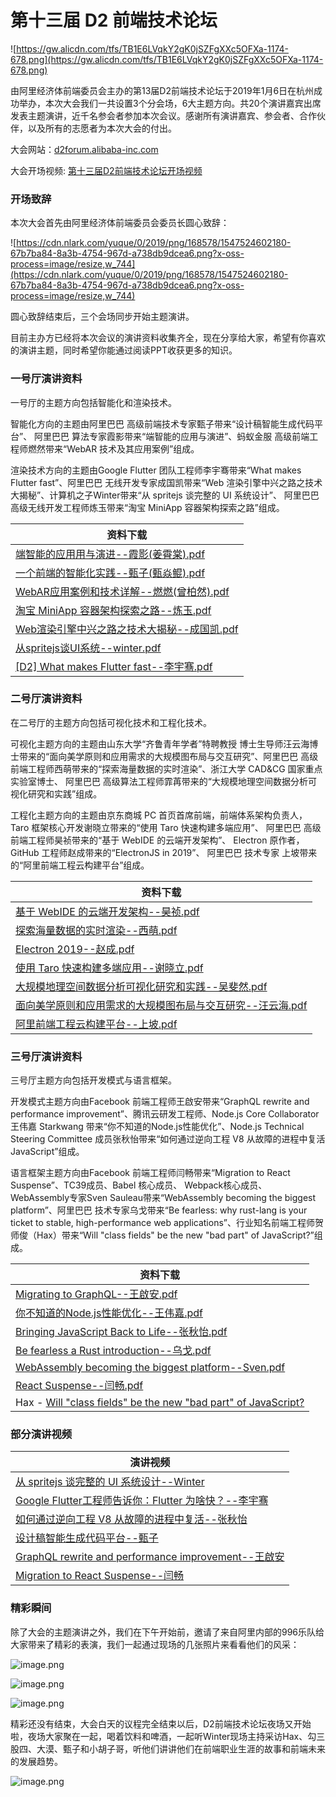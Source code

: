 # 第十三届 D2 前端技术论坛

![https://gw.alicdn.com/tfs/TB1E6LVqkY2gK0jSZFgXXc5OFXa-1174-678.png](https://gw.alicdn.com/tfs/TB1E6LVqkY2gK0jSZFgXXc5OFXa-1174-678.png)

由阿里经济体前端委员会主办的第13届D2前端技术论坛于2019年1月6日在杭州成功举办，本次大会我们一共设置3个分会场，6大主题方向。共20个演讲嘉宾出席发表主题演讲，近千名参会者参加本次会议。感谢所有演讲嘉宾、参会者、合作伙伴，以及所有的志愿者为本次大会的付出。

大会网站：[d2forum.alibaba-inc.com](http://d2forum.alibaba-inc.com/13#/index?_k=7lqawu)

大会开场视频: [第十三届D2前端技术论坛开场视频](https://v.youku.com/v_show/id_XNDQ2Njc1NjIyMA==.html?spm=a2h3j.8428770.3416059.1)

### 开场致辞

本次大会首先由阿里经济体前端委员会委员长圆心致辞：

![https://cdn.nlark.com/yuque/0/2019/png/168578/1547524602180-67b7ba84-8a3b-4754-967d-a738db9dcea6.png?x-oss-process=image/resize,w_744](https://cdn.nlark.com/yuque/0/2019/png/168578/1547524602180-67b7ba84-8a3b-4754-967d-a738db9dcea6.png?x-oss-process=image/resize,w_744)

圆心致辞结束后，三个会场同步开始主题演讲。

目前主办方已经将本次会议的演讲资料收集齐全，现在分享给大家，希望有你喜欢的演讲主题，同时希望你能通过阅读PPT收获更多的知识。

### 一号厅演讲资料

一号厅的主题方向包括智能化和渲染技术。

智能化方向的主题由阿里巴巴 高级前端技术专家甄子带来“设计稿智能生成代码平台”、 阿里巴巴 算法专家霞影带来“端智能的应用与演进”、蚂蚁金服 高级前端工程师燃然带来“WebAR 技术及其应用案例”组成。

渲染技术方向的主题由Google Flutter 团队工程师李宇骞带来“What makes Flutter fast”、阿里巴巴 无线开发专家成国凯带来“Web 渲染引擎中兴之路之技术大揭秘”、计算机之子Winter带来“从 spritejs 谈完整的 UI 系统设计”、 阿里巴巴 高级无线开发工程师炼玉带来“淘宝 MiniApp 容器架构探索之路”组成。


| 资料下载 |
| --- |
| [端智能的应⽤用与演进--霞影(姜霄棠).pdf](https://github.com/d2forum/13th/blob/master/PPT/%E7%AB%AF%E6%99%BA%E8%83%BD%E7%9A%84%E5%BA%94%E2%BD%A4%E7%94%A8%E4%B8%8E%E6%BC%94%E8%BF%9B-%E9%9C%9E%E5%BD%B1(%E5%A7%9C%E9%9C%84%E6%A3%A0).pdf) |
| [一个前端的智能化实践--甄子(甄焱鲲).pdf](https://github.com/d2forum/13th/blob/master/PPT/%E4%B8%80%E4%B8%AA%E5%89%8D%E7%AB%AF%E7%9A%84%E6%99%BA%E8%83%BD%E5%8C%96%E5%AE%9E%E8%B7%B5-%E7%94%84%E5%AD%90(%E7%94%84%E7%84%B1%E9%B2%B2).pdf) |
| [WebAR应用案例和技术详解--燃燃(曾柏然).pdf](https://github.com/d2forum/13th/blob/master/PPT/WebAR%E5%BA%94%E7%94%A8%E6%A1%88%E4%BE%8B%E5%92%8C%E6%8A%80%E6%9C%AF%E8%AF%A6%E8%A7%A3-%E7%87%83%E7%87%83(%E6%9B%BE%E6%9F%8F%E7%84%B6).pdf) |
| [淘宝 MiniApp 容器架构探索之路--炼玉.pdf](https://github.com/d2forum/13th/blob/master/PPT/%E6%B7%98%E5%AE%9D%20MiniApp%20%E5%AE%B9%E5%99%A8%E6%9E%B6%E6%9E%84%E6%8E%A2%E7%B4%A2%E4%B9%8B%E8%B7%AF--%E7%82%BC%E7%8E%89.pdf) |
| [Web渲染引擎中兴之路之技术大揭秘--成国凯.pdf](https://github.com/d2forum/13th/blob/master/PPT/Web%E6%B8%B2%E6%9F%93%E5%BC%95%E6%93%8E%E4%B8%AD%E5%85%B4%E4%B9%8B%E8%B7%AF%E4%B9%8B%E6%8A%80%E6%9C%AF%E5%A4%A7%E6%8F%AD%E7%A7%98--%E6%88%90%E5%9B%BD%E5%87%AF.pdf) |
| [从spritejs谈UI系统--winter.pdf](https://github.com/d2forum/13th/blob/master/PPT/%E4%BB%8Espritejs%E8%B0%88UI%E7%B3%BB%E7%BB%9F.pdf) |
| [[D2] What makes Flutter fast--李宇骞.pdf](https://github.com/d2forum/13th/blob/master/PPT/%5BD2%5D%20What%20makes%20Flutter%20fast.pdf) |

### 二号厅演讲资料

在二号厅的主题方向包括可视化技术和工程化技术。

可视化主题方向的主题由山东大学“齐鲁青年学者”特聘教授 博士生导师汪云海博士带来的“面向美学原则和应用需求的大规模图布局与交互研究”、阿里巴巴 高级前端工程师西萌带来的“探索海量数据的实时渲染”、浙江大学 CAD&CG 国家重点实验室博士、 阿里巴巴 高级算法工程师霏苒带来的“大规模地理空间数据分析可视化研究和实践”组成。

工程化主题方向的主题由京东商城 PC 首页首席前端，前端体系架构负责人，Taro 框架核心开发谢晓立带来的“使用 Taro 快速构建多端应用”、 阿里巴巴 高级前端工程师昊祯带来的“基于 WebIDE 的云端开发架构”、 Electron 原作者，GitHub 工程师赵成带来的“ElectronJS in 2019”、 阿里巴巴 技术专家 上坡带来的“阿里前端工程云构建平台”组成。

| 资料下载 |
| --- |
| [基于 WebIDE 的云端开发架构--昊祯.pdf](https://github.com/d2forum/13th/blob/master/PPT/%E6%98%8A%E7%A5%AF-%E5%9F%BA%E4%BA%8EWebIDE%E7%9A%84%E4%BA%91%E7%AB%AF%E5%BC%80%E5%8F%91%E6%9E%B6%E6%9E%84.pdf) |
| [探索海量数据的实时渲染--西萌.pdf](https://github.com/d2forum/13th/blob/master/PPT/%E8%A5%BF%E8%90%8C-%E6%8E%A2%E7%B4%A2%E6%B5%B7%E9%87%8F%E6%95%B0%E6%8D%AE%E7%9A%84%E5%AE%9E%E6%97%B6%E6%B8%B2%E6%9F%93.pdf) |
| [Electron 2019--赵成.pdf](https://github.com/d2forum/13th/blob/master/PPT/%E8%B5%B5%E6%88%90-Electron%202019.pdf) |
| [使用 Taro 快速构建多端应用--谢晓立.pdf](https://github.com/d2forum/13th/blob/master/PPT/%E8%B0%A2%E6%99%93%E7%AB%8B-%E4%BD%BF%E7%94%A8%20Taro%20%E5%BF%AB%E9%80%9F%E6%9E%84%E5%BB%BA%E5%A4%9A%E7%AB%AF%E5%BA%94%E7%94%A8.pdf) |
| [大规模地理空间数据分析可视化研究和实践--吴斐然.pdf](https://github.com/d2forum/13th/blob/master/PPT/%E5%90%B4%E6%96%90%E7%84%B6-%E5%A4%A7%E8%A7%84%E6%A8%A1%E5%9C%B0%E7%90%86%E7%A9%BA%E9%97%B4%E6%95%B0%E6%8D%AE%E5%88%86%E6%9E%90%E5%8F%AF%E8%A7%86%E5%8C%96%E7%A0%94%E7%A9%B6%E5%92%8C%E5%AE%9E%E8%B7%B5.pdf) |
| [面向美学原则和应用需求的大规模图布局与交互研究--汪云海.pdf](https://github.com/d2forum/13th/blob/master/PPT/%E6%B1%AA%E4%BA%91%E6%B5%B7-%E9%9D%A2%E5%90%91%E7%BE%8E%E5%AD%A6%E5%8E%9F%E5%88%99%E5%92%8C%E5%BA%94%E7%94%A8%E9%9C%80%E6%B1%82%E7%9A%84%E5%A4%A7%E8%A7%84%E6%A8%A1%E5%9B%BE%E5%B8%83%E5%B1%80%E4%B8%8E%E4%BA%A4%E4%BA%92%E7%A0%94%E7%A9%B6.pdf) |
| [阿里前端工程云构建平台--上坡.pdf](https://github.com/d2forum/13th/blob/master/PPT/%E4%B8%8A%E5%9D%A1-%E9%98%BF%E9%87%8C%E5%89%8D%E7%AB%AF%E5%B7%A5%E7%A8%8B%E4%BA%91%E6%9E%84%E5%BB%BA%E5%B9%B3%E5%8F%B0.pdf) |

### 三号厅演讲资料

三号厅主题方向包括开发模式与语言框架。

开发模式主题方向由Facebook 前端工程师王啟安带来“GraphQL rewrite and performance improvement”、腾讯云研发工程师、Node.js Core Collaborator王伟嘉 Starkwang 带来“你不知道的Node.js性能优化”、Node.js Technical Steering Committee 成员张秋怡带来“如何通过逆向工程 V8 从故障的进程中复活 JavaScript”组成。

语言框架主题方向由Facebook 前端工程师闫畅带来“Migration to React Suspense”、TC39成员、Babel 核心成员、 Webpack核心成员、 WebAssembly专家Sven Sauleau带来“WebAssembly becoming the biggest platform”、阿里巴巴 技术专家乌戈带来“Be fearless: why rust-lang is your ticket to stable, high-performance web applications”、行业知名前端工程师贺师俊（Hax）带来“Will "class fields" be the new "bad part" of JavaScript?”组成。

| 资料下载 |
| --- |
| [Migrating to GraphQL--王啟安.pdf](https://github.com/d2forum/13th/blob/master/PPT/%E7%8E%8B%E5%95%9F%E5%AE%89%20-%20Migrating%20to%20GraphQL.pdf) |
| [你不知道的Node.js性能优化--王伟嘉.pdf](https://github.com/d2forum/13th/blob/master/PPT/%E7%8E%8B%E4%BC%9F%E5%98%89%20-%20%E4%BD%A0%E4%B8%8D%E7%9F%A5%E9%81%93%E7%9A%84Node.js%E6%80%A7%E8%83%BD%E4%BC%98%E5%8C%96.pdf) |
| [Bringing JavaScript Back to Life--张秋怡.pdf](https://github.com/d2forum/13th/blob/master/PPT/%E5%BC%A0%E7%A7%8B%E6%80%A1%20-%20Bringing%20JavaScript%20Back%20to%20Life.pdf) |
| [Be fearless a Rust introduction--乌戈.pdf](https://github.com/d2forum/13th/blob/master/PPT/%E4%B9%8C%E6%88%88-Be%20fearless%20a%20Rust%20introduction.pdf) |
| [WebAssembly becoming the biggest platform--Sven.pdf](https://github.com/d2forum/13th/blob/master/PPT/Sven%20-%20WebAssembly%20becoming%20the%20biggest%20platform.pdf) |
| [React Suspense--闫畅.pdf](https://github.com/d2forum/13th/blob/master/PPT/%E9%97%AB%E7%95%85%20-%20React%20Suspense.pdf) |
| Hax - [Will "class fields" be the new "bad part" of JavaScript?](https://johnhax.net/2019/class-fields/slide) |

### 部分演讲视频

| 演讲视频 |
| --- |
|[从 spritejs 谈完整的 UI 系统设计--Winter](https://www.yuque.com/d2forum/13/lqknf7)|
|[Google Flutter工程师告诉你：Flutter 为啥快？--李宇骞](https://www.yuque.com/d2forum/13/mbvy4p)|
|[如何通过逆向工程 V8 从故障的进程中复活--张秋怡](https://www.yuque.com/d2forum/13/rd093b)|
|[设计稿智能生成代码平台--甄子](https://www.yuque.com/d2forum/13/reix9h)|
|[GraphQL rewrite and performance improvement--王啟安](https://www.yuque.com/d2forum/13/iv13kc)|
|[Migration to React Suspense--闫畅](https://www.yuque.com/d2forum/13/pt0qii)|


### 精彩瞬间

除了大会的主题演讲之外，我们在下午开始前，邀请了来自阿里内部的996乐队给大家带来了精彩的表演，我们一起通过现场的几张照片来看看他们的风采：

![image.png](https://cdn.nlark.com/yuque/0/2019/png/168578/1547530205751-19707fc1-9cd5-489c-b263-452d71fb5067.png)


![image.png](https://cdn.nlark.com/yuque/0/2019/png/168578/1547530242909-6bfd0b30-1da6-4086-ad09-9c9fb907bcf3.png)

![image.png](https://cdn.nlark.com/yuque/0/2019/png/168578/1547530264893-543b3f36-29a8-4035-8991-368208b21157.png)


精彩还没有结束，大会白天的议程完全结束以后，D2前端技术论坛夜场又开始啦，夜场大家聚在一起，喝着饮料和啤酒，一起听Winter现场主持采访Hax、勾三股四、大漠、甄子和小胡子哥，听他们讲讲他们在前端职业生涯的故事和前端未来的发展趋势。

![image.png](https://cdn.nlark.com/yuque/0/2019/png/168578/1547530489686-956b8050-58b4-4650-a7ce-e9eff9ce0e90.png)
